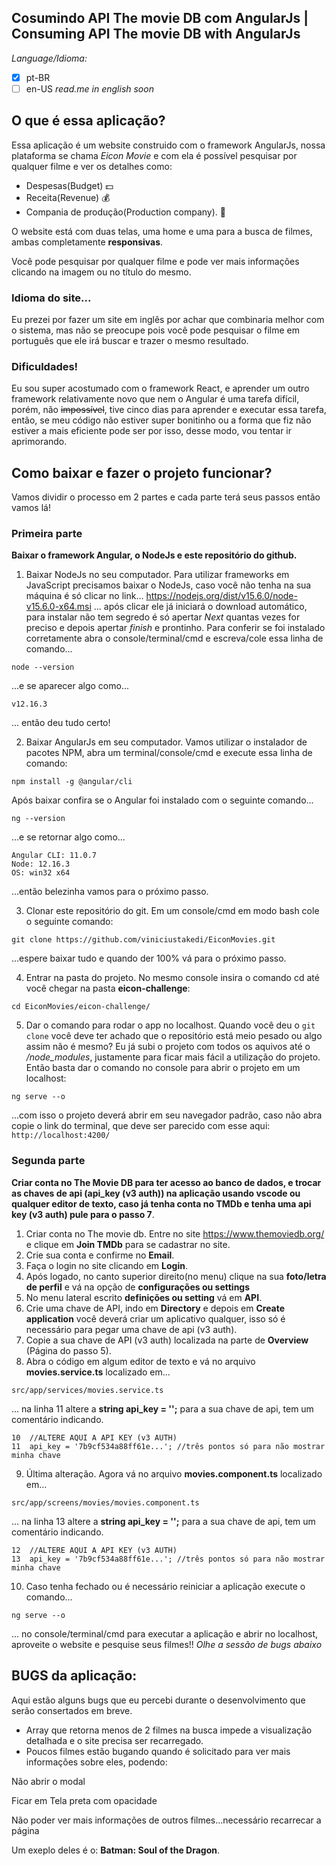 ## Cosumindo API The movie DB com AngularJs | Consuming API The movie DB with AngularJs
 *Language/Idioma:*
 - [x] pt-BR
-  [ ] en-US _read.me in english soon_

## O que é essa aplicação? 
Essa aplicação é um website construido com o framework AngularJs, nossa plataforma se chama *Eicon Movie* e com ela é possível pesquisar por qualquer filme e ver os detalhes como:
- Despesas(Budget) :dollar:
- Receita(Revenue) :moneybag:
- Compania de produção(Production company). :office:

O website está com duas telas, uma home e uma para a busca de filmes,  ambas completamente **responsivas**.

Você pode pesquisar por qualquer filme e pode ver mais informações clicando na imagem ou no título do mesmo.

### Idioma do site...
Eu prezei por fazer um site em inglês por achar que combinaria melhor com o sistema, mas não se preocupe pois você pode pesquisar o filme em português que ele irá buscar e trazer o mesmo resultado.  

### Dificuldades!
Eu sou super acostumado com o framework React, e aprender um outro framework relativamente novo que nem o Angular é uma tarefa difícil, porém, não ~~impossível~~, tive cinco dias para aprender e executar essa tarefa, então, se meu código não estiver super bonitinho ou a forma que fiz não estiver a mais eficiente pode ser por isso, desse modo, vou tentar ir aprimorando.

## Como baixar e fazer o projeto funcionar?
Vamos dividir o processo em 2 partes e cada parte terá seus passos então vamos lá!

### Primeira parte
**Baixar o framework Angular, o NodeJs e este repositório do github.**
1. Baixar NodeJs no seu computador.
Para utilizar frameworks em JavaScript precisamos baixar o NodeJs, caso você não tenha na sua máquina é só clicar no link... https://nodejs.org/dist/v15.6.0/node-v15.6.0-x64.msi ... após clicar ele já iniciará o download automático, para instalar não tem segredo é só apertar *Next* quantas vezes for preciso e depois apertar *finish* e prontinho.
Para conferir se foi instalado corretamente abra o console/terminal/cmd e escreva/cole essa linha de comando...
```
node --version
``` 
...e se aparecer algo como...
```
v12.16.3
````
... então deu tudo certo!

2. Baixar AngularJs em seu computador.
Vamos utilizar o instalador de pacotes NPM, abra um terminal/console/cmd e execute essa linha de comando:
```
npm install -g @angular/cli
```
Após baixar confira se o Angular foi instalado com o seguinte comando...
```
ng --version
````
...e se retornar algo como...
```
Angular CLI: 11.0.7
Node: 12.16.3
OS: win32 x64
```
...então belezinha vamos para o próximo passo.

3. Clonar este repositório do git. 
Em um console/cmd em modo bash cole o seguinte comando:
```
git clone https://github.com/viniciustakedi/EiconMovies.git
```
...espere baixar tudo e quando der 100% vá para o próximo passo.

4. Entrar na pasta do projeto.
No mesmo console insira o comando cd até você chegar na pasta **eicon-challenge**:
```
cd EiconMovies/eicon-challenge/
```

5. Dar o comando para rodar o app no localhost.
Quando você deu o ```git clone``` você deve ter achado que o repositório está meio pesado ou algo assim não é mesmo? Eu já subi o projeto com todos os aquivos até o */node_modules*, justamente para ficar mais fácil a utilização do projeto. Então basta dar o comando no console para abrir o projeto em um localhost:
```
ng serve --o
```
...com isso o projeto deverá abrir em seu navegador padrão, caso não abra copie o link do terminal, que deve ser parecido com esse aqui: ```http://localhost:4200/```

### Segunda parte
**Criar conta no The Movie DB para ter acesso ao banco de dados, e trocar as chaves de api (api_key (v3 auth)) na aplicação usando vscode ou qualquer editor de texto, caso já tenha conta no TMDb e tenha uma api key (v3 auth) pule para o passo 7**.
1. Criar conta no The movie db. Entre no site https://www.themoviedb.org/ e clique em **Join TMDb** para se cadastrar no site.
2. Crie sua conta e confirme no **Email**.
3. Faça o login no site clicando em **Login**.
4. Após logado, no canto superior direito(no menu) clique na sua **foto/letra de perfil** e vá na opção de **configurações ou settings** 
5. No menu lateral escrito **definições ou setting** vá em **API**.
6. Crie uma chave de API, indo em **Directory** e depois em **Create application** você deverá criar um aplicativo qualquer, isso só é necessário para pegar uma chave de api (v3 auth).
7. Copie a sua chave de API (v3 auth) localizada na parte de **Overview** (Página do passo 5).
8. Abra o código em algum editor de texto e vá no arquivo **movies.service.ts** localizado em...
```
src/app/services/movies.service.ts
```
... na linha 11 altere a **string api_key = '';** para a sua chave de api, tem um comentário indicando.
```
10  //ALTERE AQUI A API KEY (v3 AUTH)
11  api_key = '7b9cf534a88ff61e...'; //três pontos só para não mostrar minha chave
```

9. Última alteração. Agora vá no arquivo **movies.component.ts** localizado em...
```
src/app/screens/movies/movies.component.ts
```
... na linha 13 altere a **string api_key = '';** para a sua chave de api, tem um comentário indicando.
```
12  //ALTERE AQUI A API KEY (v3 AUTH)
13  api_key = '7b9cf534a88ff61e...'; //três pontos só para não mostrar minha chave
```

10. Caso tenha fechado ou é necessário reiniciar a aplicação execute o comando...
```
ng serve --o
```
... no console/terminal/cmd para executar a aplicação e abrir no localhost, aproveite o website e pesquise seus filmes!! *Olhe a sessão de bugs abaixo*

## BUGS da aplicação: 
Aqui estão alguns bugs que eu percebi durante o desenvolvimento que serão consertados em breve.
- Array que retorna menos de 2 filmes na busca impede a visualização detalhada e o site precisa ser recarregado.
- Poucos filmes estão bugando quando é solicitado para ver mais informações sobre eles, podendo:

Não abrir o modal

Ficar em Tela preta com opacidade

Não poder ver mais informações de outros filmes...necessário recarrecar a página

Um exeplo deles é o: **Batman: Soul of the Dragon**.
  
